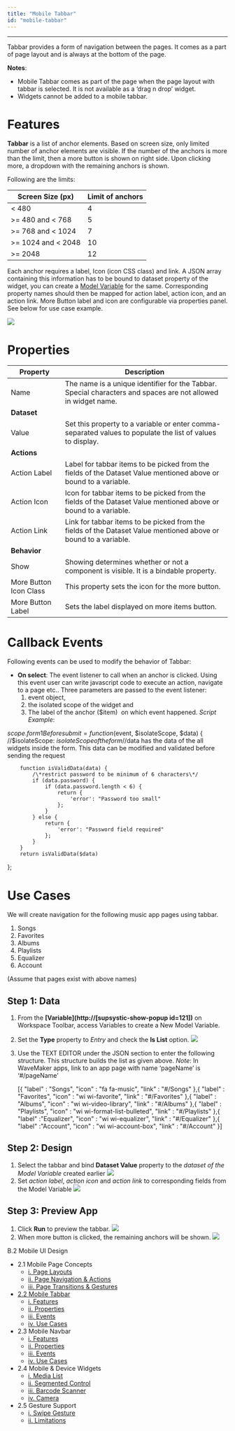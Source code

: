 ```yaml
---
title: "Mobile Tabbar"
id: "mobile-tabbar"
---
```

---

Tabbar provides a form of navigation between the pages. It comes as a part of page layout and is always at the bottom of the page.

**Notes**:

- Mobile Tabbar comes as part of the page when the page layout with tabbar is selected. It is not available as a ‘drag n drop’ widget.
- Widgets cannot be added to a mobile tabbar.

# Features

**Tabbar** is a list of anchor elements. Based on screen size, only limited number of anchor elements are visible. If the number of the anchors is more than the limit, then a more button is shown on right side. Upon clicking more, a dropdown with the remaining anchors is shown.

Following are the limits:

| Screen Size (px) | Limit of anchors |
| --- | --- |
| < 480 | 4 |
| \>= 480 and < 768 | 5 |
| \>= 768 and < 1024 | 7 |
| \>= 1024 and < 2048 | 10 |
| \>= 2048 | 12 |

Each anchor requires a label, Icon (icon CSS class) and link. A JSON array containing this information has to be bound to dataset property of the widget, you can create a [Model Variable](/learn/app-development/variables/model-variable/) for the same. Corresponding property names should then be mapped for action label, action icon, and an action link. More Button label and icon are configurable via properties panel. See below for use case example.

[![](../assets/tabbar_props.png)](../assets/tabbar_props.png)

# Properties

| **Property** | **Description** |
| --- | --- |
| Name | The name is a unique identifier for the Tabbar. Special characters and spaces are not allowed in widget name. |
| **Dataset** |
| Value | Set this property to a variable or enter comma-separated values to populate the list of values to display. |
| **Actions** |
| Action Label | Label for tabbar items to be picked from the fields of the Dataset Value mentioned above or bound to a variable. |
| Action Icon | Icon for tabbar items to be picked from the fields of the Dataset Value mentioned above or bound to a variable. |
| Action Link | Link for tabbar items to be picked from the fields of the Dataset Value mentioned above or bound to a variable. |
| **Behavior** |
| Show | Showing determines whether or not a component is visible. It is a bindable property. |
| More Button Icon Class | This property sets the icon for the more button. |
| More Button Label | Sets the label displayed on more items button. |

# Callback Events

Following events can be used to modify the behavior of Tabbar:

- **On select**: The event listener to call when an anchor is clicked. Using this event user can write javascript code to execute an action, navigate to a page etc.. Three parameters are passed to the event listener:
    1. event object,
    2. the isolated scope of the widget and
    3. The label of the anchor ($item)  on which event happened. _Script Example_:

$scope.form1Beforesubmit = function ($event, $isolateScope, $data) { 
//$isolateScope: $isolateScope of the form
//$data has the data of the all widgets inside the form. This data can be modified and validated before sending the request 

        function isValidData(data) {
            /\*restrict password to be minimum of 6 characters\*/
            if (data.password) {
                if (data.password.length < 6) {
                    return {
                        'error': "Password too small"
                    };
                }
            } else {
                return {
                    'error': "Password field required"
                };
            }
        }
        return isValidData($data)
};

# Use Cases

We will create navigation for the following music app pages using tabbar.

1. Songs
2. Favorites
3. Albums
4. Playlists
5. Equalizer
6. Account

(Assume that pages exist with above names)

## Step 1: Data

1. From the **[Variable](http://[supsystic-show-popup id=121])** on Workspace Toolbar, access Variables to create a New Model Variable.
2. Set the **Type** property to _Entry_ and check the **Is List** option. [![](../assets/tabbar_statvar.png)](../assets/tabbar_statvar.png)
3. Use the TEXT EDITOR under the JSON section to enter the following structure. This structure builds the list as given above. _Note_: In WaveMaker apps, link to an app page with name ‘pageName’ is ‘#/pageName’
    
    \[{
    	"label" : "Songs",
    	"icon" : "fa fa-music",
    	"link" : "#/Songs"
    },{
    	"label" : "Favorites",
    	"icon" : "wi wi-favorite",
    	"link" : "#/Favorites"
    },{
    	"label" : "Albums",
    	"icon" : "wi wi-video-library",
    	"link" : "#/Albums"
    },{
    	"label" : "Playlists",
    	"icon" : "wi wi-format-list-bulleted",
    	"link" : "#/Playlists"
    },{
    	"label" :"Equalizer",
    	"icon" : "wi wi-equalizer",
    	"link" : "#/Equalizer"
    },{
    	"label" :"Account",
    	"icon" : "wi wi-account-box",
    	"link" : "#/Account"
    }\]
    

## Step 2: Design

1. Select the tabbar and bind **Dataset Value** property to the _dataset of the Model Variable_ created earlier [![](../assets/tabbar_bind.png)](../assets/tabbar_bind.png)
2. Set _action label_, _action icon_ and _action link_ to corresponding fields from the Model Variable [![](../assets/tabbar_props_ex.png)](../assets/tabbar_props_ex.png)

## Step 3: Preview App

1. Click **Run** to preview the tabbar. [![](../assets/tabbar_run1.png)](../assets/tabbar_run1.png)
2. When more button is clicked, the remaining anchors will be shown. [![](../assets/tabbar_run2.png)](../assets/tabbar_run2.png)

B.2 Mobile UI Design

- 2.1 Mobile Page Concepts
    - [i. Page Layouts](/learn/hybrid-mobile/mobile-page-concepts/#page-layouts)
    - [ii. Page Navigation & Actions](/learn/hybrid-mobile/mobile-page-concepts/#page-navigation-actions)
    - [iii. Page Transitions & Gestures](/learn/hybrid-mobile/mobile-page-concepts/#page-transitions-gestures)
- [2.2 Mobile Tabbar](#)
    - [i. Features](#features)
    - [ii. Properties](#properties)
    - [iii. Events](#events)
    - [iv. Use Cases](#use-cases)
- 2.3 Mobile Navbar
    - [i. Features](/learn/hybrid-mobile/mobile-navbar/#features)
    - [ii. Properties](/learn/hybrid-mobile/mobile-navbar/#properties)
    - [iii. Events](/learn/hybrid-mobile/mobile-navbar/#events)
    - [iv. Use Cases](/learn/hybrid-mobile/mobile-navbar/#use-cases)
- 2.4 Mobile & Device Widgets
    - [i. Media List](/learn/app-development/widgets/mobile-widgets/media-list/)
    - [ii. Segmented Control](/learn/app-development/widgets/mobile-widgets/segmented-control/)
    - [iii. Barcode Scanner](/learn/app-development/widgets/mobile-widgets/barcode-scanner/)
    - [iv. Camera](/learn/app-development/widgets/mobile-widgets/camera/)
- 2.5 Gesture Support
    - [i. Swipe Gesture](/learn/hybrid-mobile/gesture-support/#swipe)
    - [ii. Limitations](/learn/hybrid-mobile/gesture-support/#limit)
